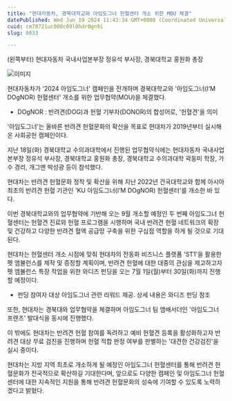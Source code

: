 ```yaml
---
title: "현대자동차, 경북대학교와 아임도그너 헌혈센터 개소 위한 MOU 체결"
datePublished: Wed Jun 19 2024 11:43:34 GMT+0000 (Coordinated Universal Time)
cuid: cm70721uc000c09l8hdr0gn9i
slug: 6633

---
```



(왼쪽부터) 현대자동차 국내사업본부장 정유석 부사장, 경북대학교 홍원화 총장

![이미지](https://cdn.hashnode.com/res/hashnode/image/upload/v1739260938114/092e7411-4873-455f-abe5-a496b3e2d2e2.jpeg)

현대자동차가 '2024 아임도그너' 캠페인을 전개하며 경북대학교와 '아임도그너(I’M DOgNOR) 헌혈센터' 개소를 위한 업무협약(MOU)을 체결했다.

* DOgNOR : 반려견(DOG)과 헌혈 기부자(DONOR)의 합성어로, '헌혈견'을 의미

'아임도그너'는 올바른 반려견 헌혈문화의 확산을 목표로 현대차가 2019년부터 실시해 온 사회공헌 캠페인이다.

지난 18일(화) 경북대학교 수의과대학에서 진행된 업무협약식에는 현대자동차 국내사업본부장 정유석 부사장, 경북대학교 홍원화 총장, 경북대학교 수의과대학 곽동미 학장, 가수 경리, 개그맨 박성광 등이 참석했다.

현대차는 반려견 헌혈문화 정착 및 확산을 위해 지난 2022년 건국대학교와 함께 아시아 최초의 반려견 헌혈 기관인 'KU 아임도그너(I’M DOgNOR) 헌혈센터'를 개소한 바 있다.

이번 경북대학교와의 업무협약에 기반해 오는 9월 개소할 예정인 두 번째 아임도그너 헌혈센터는 헌혈견 진료와 헌혈 프로그램을 시행하며 국내 반려견 헌혈 네트워크의 확장 및 건강하고 다양한 반려견 혈액 공급망 구축을 위한 구심점 역할을 하게 될 것으로 기대된다.

현대차는 헌혈센터 개소 시점에 맞춰 현대차의 전동화 비즈니스 플랫폼 'ST1'을 활용한 펫 앰뷸런스를 제작 및 증정할 계획이며, 반려견 헌혈에 대한 대중의 관심을 제고하고자 펫 앰뷸런스 특장 작업을 위한 와디즈 펀딩을 오는 7월 1일(월)부터 30일(화)까지 진행할 예정이다.

* 펀딩 참여자 대상 아임도그너 관련 리워드 제공. 상세 내용은 와디즈 펀딩 참조

또한, 현대차는 경북대와 업무협약을 체결하며 아임도그너 팀 앰배서더인 '아임도그너 프렌즈' 발대식을 동시에 진행했다.

이 밖에도 현대차는 반려견 헌혈 참여를 독려하고 예비 헌혈견 등록을 활성화하고자 반려견 대상 무료 검진을 진행하며 헌혈 적합 판정 여부를 판별하는 '대견한 건강검진'을 실시 중이다.

현대차는 지방 지역 최초로 개소하게 될 예정인 아임도그너 헌혈센터를 통해 반려견 헌혈문화가 전국적으로 확산하길 기대한다며, 앞으로도 다양한 캠페인 및 아임도그너 헌혈센터에 대한 지속적인 지원을 통해 반려견 헌혈문화의 성숙에 기여할 수 있도록 노력하겠다고 밝혔다.